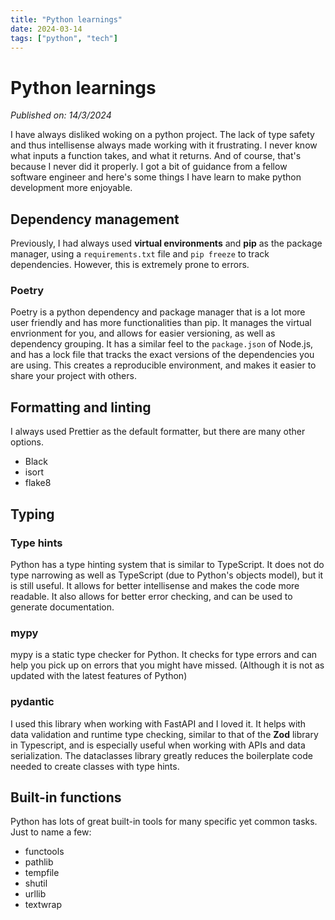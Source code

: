 ```yaml
---
title: "Python learnings"
date: 2024-03-14
tags: ["python", "tech"]
---
```


# Python learnings

_Published on: 14/3/2024_

I have always disliked woking on a python project. The lack of type safety and thus intellisense always made working with it frustrating. I never know what inputs a function takes, and what it returns. And of course, that's because I never did it properly. I got a bit of guidance from a fellow software engineer and here's some things I have learn to make python development more enjoyable.

## Dependency management

Previously, I had always used **virtual environments** and **pip** as the package manager, using a `requirements.txt` file and `pip freeze` to track dependencies. However, this is extremely prone to errors.

### Poetry

Poetry is a python dependency and package manager that is a lot more user friendly and has more functionalities than pip. It manages the virtual envrionment for you, and allows for easier versioning, as well as dependency grouping. It has a similar feel to the `package.json` of Node.js, and has a lock file that tracks the exact versions of the dependencies you are using. This creates a reproducible environment, and makes it easier to share your project with others.

## Formatting and linting

I always used Prettier as the default formatter, but there are many other options.

- Black
- isort
- flake8

## Typing

### Type hints

Python has a type hinting system that is similar to TypeScript. It does not do type narrowing as well as TypeScript (due to Python's objects model), but it is still useful. It allows for better intellisense and makes the code more readable. It also allows for better error checking, and can be used to generate documentation.

### mypy

mypy is a static type checker for Python. It checks for type errors and can help you pick up on errors that you might have missed. (Although it is not as updated with the latest features of Python)

### pydantic

I used this library when working with FastAPI and I loved it. It helps with data validation and runtime type checking, similar to that of the **Zod** library in Typescript, and is especially useful when working with APIs and data serialization. The dataclasses library greatly reduces the boilerplate code needed to create classes with type hints.

## Built-in functions

Python has lots of great built-in tools for many specific yet common tasks. Just to name a few:

- functools
- pathlib
- tempfile
- shutil
- urllib
- textwrap
